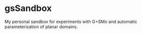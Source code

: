 # gsSandbox
My personal sandbox for experiments with G+SMo and automatic parameterization of planar domains.
